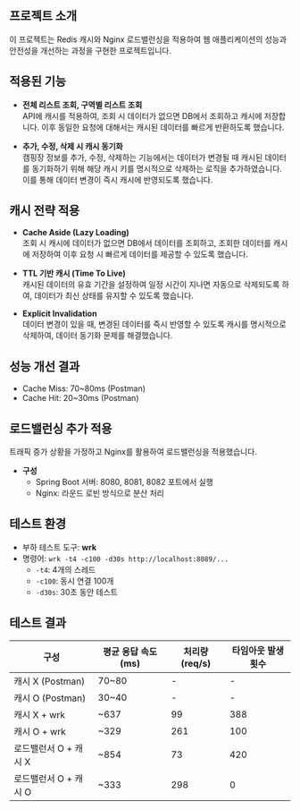  ## 프로젝트 소개

 이 프로젝트는 Redis 캐시와 Nginx 로드밸런싱을 적용하여 웹 애플리케이션의 성능과 안전성을 개선하는 과정을 구현한 프로젝트입니다.

 ## 적용된 기능
 
- **전체 리스트 조회, 구역별 리스트 조회** </br>
 API에 캐시를 적용하여, 조회 시 데이터가 없으면 DB에서 조회하고 캐시에 저장합니다. 이후 동일한 요청에 대해서는 캐시된 데이터를 빠르게 반환하도록 했습니다.

- **추가, 수정, 삭제 시 캐시 동기화** </br>
 캠핑장 정보를 추가, 수정, 삭제하는 기능에서는 데이터가 변경될 때 캐시된 데이터를 동기화하기 위해 해당 캐시 키를 명시적으로 삭제하는 로직을 추가하였습니다. 이를 통해 데이터 변경이 즉시 캐시에 반영되도록 했습니다.

 ## 캐시 전략 적용
 
- **Cache Aside (Lazy Loading)** </br>
 조회 시 캐시에 데이터가 없으면 DB에서 데이터를 조회하고, 조회한 데이터를 캐시에 저장하여 이후 요청 시 빠르게 데이터를 제공할 수 있도록 했습니다.

- **TTL 기반 캐시 (Time To Live)** </br>
 캐시된 데이터의 유효 기간을 설정하여 일정 시간이 지나면 자동으로 삭제되도록 하여, 데이터가 최신 상태를 유지할 수 있도록 했습니다.

- **Explicit Invalidation** </br>
 데이터 변경이 있을 때, 변경된 데이터를 즉시 반영할 수 있도록 캐시를 명시적으로 삭제하여, 데이터 동기화 문제를 해결했습니다.

 ## 성능 개선 결과

 - Cache Miss: 70~80ms (Postman)
 - Cache Hit: 20~30ms (Postman)

 ## 로드밸런싱 추가 적용

 트래픽 증가 상황을 가정하고 Nginx를 활용하여 로드밸런싱을 적용했습니다.
 - **구성**
   - Spring Boot 서버: 8080, 8081, 8082 포트에서 실행
   - Nginx: 라운드 로빈 방식으로 분산 처리
  
 ## 테스트 환경
- 부하 테스트 도구: **wrk**
- 명령어: `wrk -t4 -c100 -d30s http://localhost:8089/...`
  - `-t4`: 4개의 스레드  
  - `-c100`: 동시 연결 100개  
  - `-d30s`: 30초 동안 테스트


## 테스트 결과 
|구성|평균 응답 속도 (ms)|처리량 (req/s)|타임아웃 발생 횟수|
|---|---|---|---|
| 캐시 X (Postman) | 70~80 | - | - |
| 캐시 O (Postman) | 30~40 | - | - |
| 캐시 X + wrk | ~637 | 99 | 388 |
| 캐시 O + wrk | ~329 | 261 | 100 |
| 로드밸런서 O + 캐시 X | ~854 | 73 | 420 |
| 로드밸런서 O + 캐시 O | ~333 | 298 | 0 |
